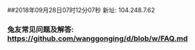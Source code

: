 ##2018年09月28日07时12分07秒 新址: 104.248.7.62
### 兔友常见问题及解答: https://github.com/wanggonging/d/blob/w/FAQ.md

